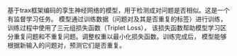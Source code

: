 基于trax框架编码的孪生神经网络的模型，用于检测成对问题是否相似。这是一个有监督学习任务。
模型通过训练数据（问题对及其是否重复的标签）进行训练，训练过程中使用了三元组损失函数（Triplet Loss），
该损失函数帮助模型学习区分重复问题和不重复问题。调整权重以最小化损失函数。训练完成后，
模型能够根据新输入的问题对，预测它们是否重复。